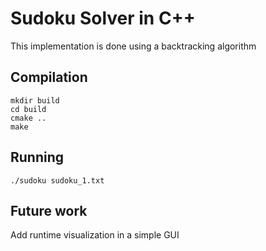 # Sudoku Solver in C++
This implementation is done using a backtracking algorithm

## Compilation
```
mkdir build
cd build
cmake ..
make
```

## Running
```
./sudoku sudoku_1.txt
```

## Future work
Add runtime visualization in a simple GUI
